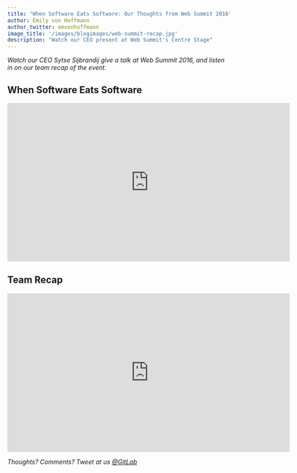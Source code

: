 ```yaml
---
title: "When Software Eats Software: Our Thoughts from Web Summit 2016"
author: Emily von Hoffmann
author_twitter: emvonhoffmann
image_title: '/images/blogimages/web-summit-recap.jpg'
description: "Watch our CEO present at Web Summit's Centre Stage"
---
```


_Watch our CEO Sytse Sijbrandij give a talk at Web Summit 2016, and listen in on our team recap of the event._ 

<!-- more -->

## When Software Eats Software

<iframe width="640" height="360" src="https://www.facebook.com/plugins/video.php?href=https%3A%2F%2Fwww.facebook.com%2FWebSummitHQ%2Fvideos%2F1202553769810665%2F&show_text=0&width=560" frameborder="0" allowfullscreen></iframe>

<br />

## Team Recap

<iframe width="640" height="360" src=" https://www.youtube.com/watch?v=d74_G9AuhRg" frameborder="0" allowfullscreen></iframe>

<br />

_Thoughts? Comments? Tweet at us [@GitLab](https://twitter.com/gitlab?ref_src=twsrc%5Egoogle%7Ctwcamp%5Eserp%7Ctwgr%5Eauthor)_


